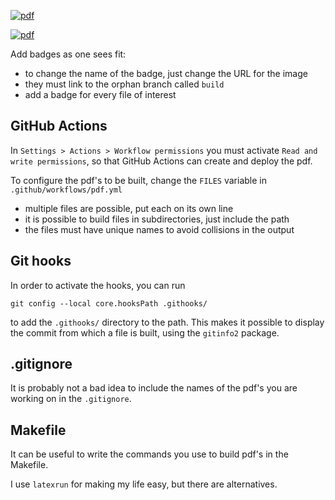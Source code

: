 [![pdf](https://github.com/pbelmans/latex-template/actions/workflows/pdf.yml/badge.svg)](https://github.com/pbelmans/latex-template/actions/workflows/pdf.yml)

[![pdf](https://img.shields.io/badge/pdf-note-green)](https://github.com/pbelmans/latex-template/blob/build/note.pdf)

Add badges as one sees fit:

* to change the name of the badge, just change the URL for the image
* they must link to the orphan branch called `build`
* add a badge for every file of interest

## GitHub Actions

In `Settings > Actions > Workflow permissions` you must activate `Read and write permissions`,
so that GitHub Actions can create and deploy the pdf.

To configure the pdf's to be built, change the `FILES` variable in `.github/workflows/pdf.yml`

* multiple files are possible, put each on its own line
* it is possible to build files in subdirectories, just include the path
* the files must have unique names to avoid collisions in the output

## Git hooks

In order to activate the hooks, you can run

`git config --local core.hooksPath .githooks/`

to add the `.githooks/` directory to the path.
This makes it possible to display the commit from which a file is built,
using the `gitinfo2` package.

## .gitignore

It is probably not a bad idea to include the names of the pdf's you are working on in the `.gitignore`.

## Makefile

It can be useful to write the commands you use to build pdf's in the Makefile.

I use `latexrun` for making my life easy, but there are alternatives.
